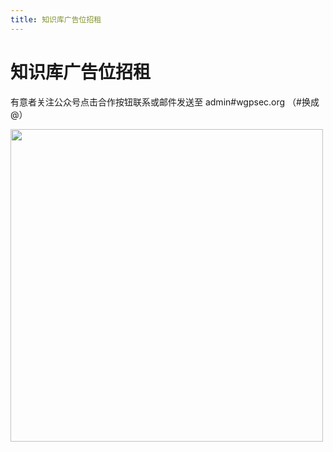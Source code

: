 ```yaml
---
title: 知识库广告位招租
---
```

# 知识库广告位招租

有意者关注公众号点击合作按钮联系或邮件发送至 admin#wgpsec.org （#换成@）

   <img width="500" src="https://assets.wgpsec.org/www/images/wechat.png">

<Vssue :title="$title" />
